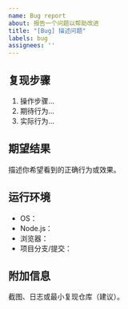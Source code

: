 ```yaml
---
name: Bug report
about: 报告一个问题以帮助改进
title: "[Bug] 描述问题"
labels: bug
assignees: ''
---
```


## 复现步骤

1. 操作步骤…
2. 期待行为…
3. 实际行为…

## 期望结果

描述你希望看到的正确行为或效果。

## 运行环境

- OS：
- Node.js：
- 浏览器：
- 项目分支/提交：

## 附加信息

截图、日志或最小复现仓库（建议）。